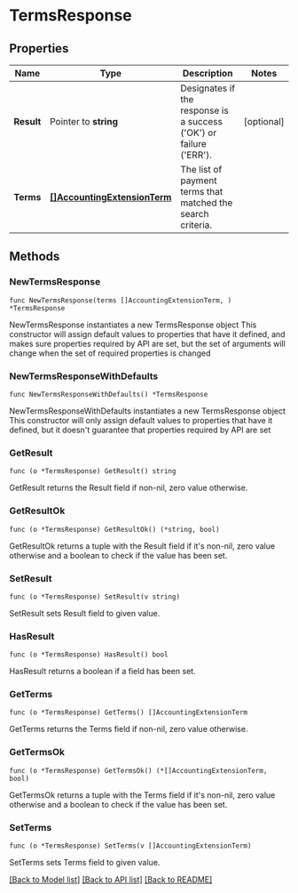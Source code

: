 # TermsResponse

## Properties

Name | Type | Description | Notes
------------ | ------------- | ------------- | -------------
**Result** | Pointer to **string** | Designates if the response is a success (&#39;OK&#39;) or failure (&#39;ERR&#39;). | [optional] 
**Terms** | [**[]AccountingExtensionTerm**](AccountingExtensionTerm.md) | The list of payment terms that matched the search criteria. | 

## Methods

### NewTermsResponse

`func NewTermsResponse(terms []AccountingExtensionTerm, ) *TermsResponse`

NewTermsResponse instantiates a new TermsResponse object
This constructor will assign default values to properties that have it defined,
and makes sure properties required by API are set, but the set of arguments
will change when the set of required properties is changed

### NewTermsResponseWithDefaults

`func NewTermsResponseWithDefaults() *TermsResponse`

NewTermsResponseWithDefaults instantiates a new TermsResponse object
This constructor will only assign default values to properties that have it defined,
but it doesn't guarantee that properties required by API are set

### GetResult

`func (o *TermsResponse) GetResult() string`

GetResult returns the Result field if non-nil, zero value otherwise.

### GetResultOk

`func (o *TermsResponse) GetResultOk() (*string, bool)`

GetResultOk returns a tuple with the Result field if it's non-nil, zero value otherwise
and a boolean to check if the value has been set.

### SetResult

`func (o *TermsResponse) SetResult(v string)`

SetResult sets Result field to given value.

### HasResult

`func (o *TermsResponse) HasResult() bool`

HasResult returns a boolean if a field has been set.

### GetTerms

`func (o *TermsResponse) GetTerms() []AccountingExtensionTerm`

GetTerms returns the Terms field if non-nil, zero value otherwise.

### GetTermsOk

`func (o *TermsResponse) GetTermsOk() (*[]AccountingExtensionTerm, bool)`

GetTermsOk returns a tuple with the Terms field if it's non-nil, zero value otherwise
and a boolean to check if the value has been set.

### SetTerms

`func (o *TermsResponse) SetTerms(v []AccountingExtensionTerm)`

SetTerms sets Terms field to given value.



[[Back to Model list]](../README.md#documentation-for-models) [[Back to API list]](../README.md#documentation-for-api-endpoints) [[Back to README]](../README.md)



